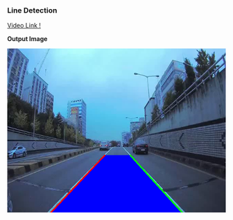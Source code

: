 ### Line Detection

[Video Link !](https://youtu.be/azJ4jglz2kE)

**Output Image**

![Answer image](https://github.com/JavohirJalilov/LineDetection/raw/master/answer.png)